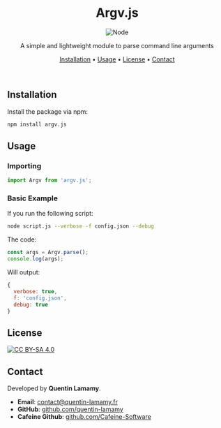 <div align="center">

# Argv.js

![Node](https://img.shields.io/badge/Node.js-43853D?style=for-the-badge&logo=node.js&logoColor=white)

A simple and lightweight module to parse command line arguments

[Installation](#Installation) • [Usage](#Usage) • [License](#License) • [Contact](#Contact)

<br/>
</div>

## Installation

Install the package via npm:

```bash
npm install argv.js
```

## Usage

### Importing

```javascript
import Argv from 'argv.js';
```

### Basic Example

If you run the following script:

```bash
node script.js --verbose -f config.json --debug
```

The code:

```javascript
const args = Argv.parse();
console.log(args);
```

Will output:

```javascript
{
  verbose: true,
  f: 'config.json',
  debug: true
}
```

## License

[![CC BY-SA 4.0](https://upload.wikimedia.org/wikipedia/commons/thumb/e/e5/CC_BY-SA_icon.svg/320px-CC_BY-SA_icon.svg.png)](https://creativecommons.org/licenses/by-sa/4.0/)

## Contact

Developed by **Quentin Lamamy**.

- **Email**: [contact@quentin-lamamy.fr](mailto:contact@quentin-lamamy.fr)
- **GitHub**: [github.com/quentin-lamamy](https://github.com/quentin-lamamy)
- **Cafeine Github**: [github.com/Cafeine-Software](https://github.com/Cafeine-Software)